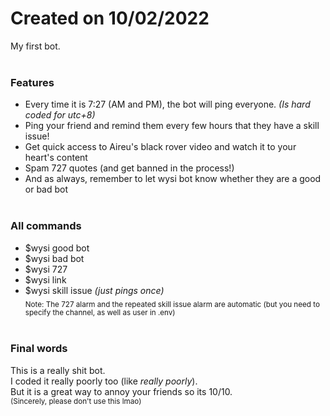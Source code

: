 # Created on 10/02/2022<br>
My first bot.<br><br>

### Features
- Every time it is 7:27 (AM and PM), the bot will ping everyone. *(Is hard coded for utc+8)*
- Ping your friend and remind them every few hours that they have a skill issue!
- Get quick access to Aireu's black rover video and watch it to your heart's content
- Spam 727 quotes (and get banned in the process!)
- And as always, remember to let wysi bot know whether they are a good or bad bot
<br><br>

### All commands
- $wysi good bot
- $wysi bad bot
- $wysi 727
- $wysi link
- $wysi skill issue *(just pings once)* <br>
<sub>Note: The 727 alarm and the repeated skill issue alarm are automatic (but you need to specify the channel, as well as user in .env)</sub>
<br><br>

### Final words
This is a really shit bot.  
I coded it really poorly too (like *really poorly*).  
But it is a great way to annoy your friends so its 10/10.  
<sub>(Sincerely, please don't use this lmao)</sub>

